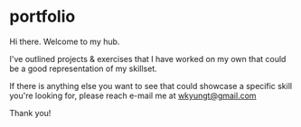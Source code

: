 # portfolio
Hi there. Welcome to my hub.

I've outlined projects & exercises that I have worked on my own that could be a good representation of my skillset.
 
If there is anything else you want to see that could showcase a specific skill you're looking for, please reach e-mail me at [wkyungt@gmail.com](url)

Thank you! 
